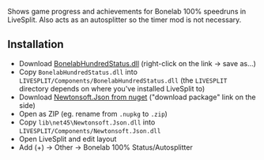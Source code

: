 Shows game progress and achievements for Bonelab 100% speedruns in LiveSplit. Also acts as an autosplitter so the timer mod is not necessary.

## Installation

- Download [BonelabHundredStatus.dll](https://github.com/jakzo/SlzMods/raw/main/projects/LiveSplit/BonelabHundredStatus/Components/BonelabHundredStatus.dll) (right-click on the link -> save as...)
- Copy `BonelabHundredStatus.dll` into `LIVESPLIT/Components/BonelabHundredStatus.dll` (the `LIVESPLIT` directory depends on where you've installed LiveSplit to)
- Download [Newtonsoft.Json from nuget](https://www.nuget.org/packages/Newtonsoft.Json/) ("download package" link on the side)
- Open as ZIP (eg. rename from `.nupkg` to `.zip`)
- Copy `lib\net45\Newtonsoft.Json.dll` into `LIVESPLIT/Components/Newtonsoft.Json.dll`
- Open LiveSplit and edit layout
- Add (+) -> Other -> Bonelab 100% Status/Autosplitter

